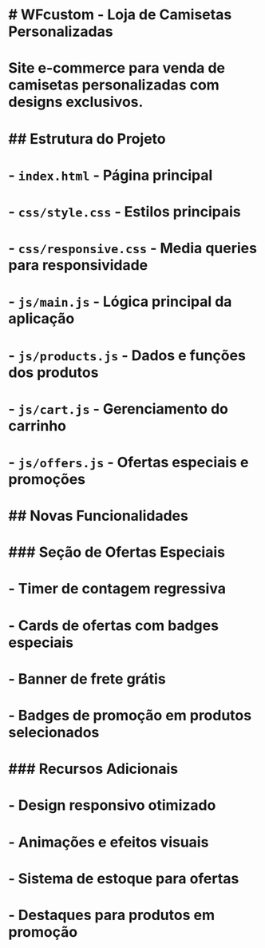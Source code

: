 # \# WFcustom - Loja de Camisetas Personalizadas

# 

# Site e-commerce para venda de camisetas personalizadas com designs exclusivos.

# 

# \## Estrutura do Projeto

# 

# \- `index.html` - Página principal

# \- `css/style.css` - Estilos principais

# \- `css/responsive.css` - Media queries para responsividade

# \- `js/main.js` - Lógica principal da aplicação

# \- `js/products.js` - Dados e funções dos produtos

# \- `js/cart.js` - Gerenciamento do carrinho

# \- `js/offers.js` - Ofertas especiais e promoções

# 

# \## Novas Funcionalidades

# 

# \### Seção de Ofertas Especiais

# \- Timer de contagem regressiva

# \- Cards de ofertas com badges especiais

# \- Banner de frete grátis

# \- Badges de promoção em produtos selecionados

# 

# \### Recursos Adicionais

# \- Design responsivo otimizado

# \- Animações e efeitos visuais

# \- Sistema de estoque para ofertas

# \- Destaques para produtos em promoção

